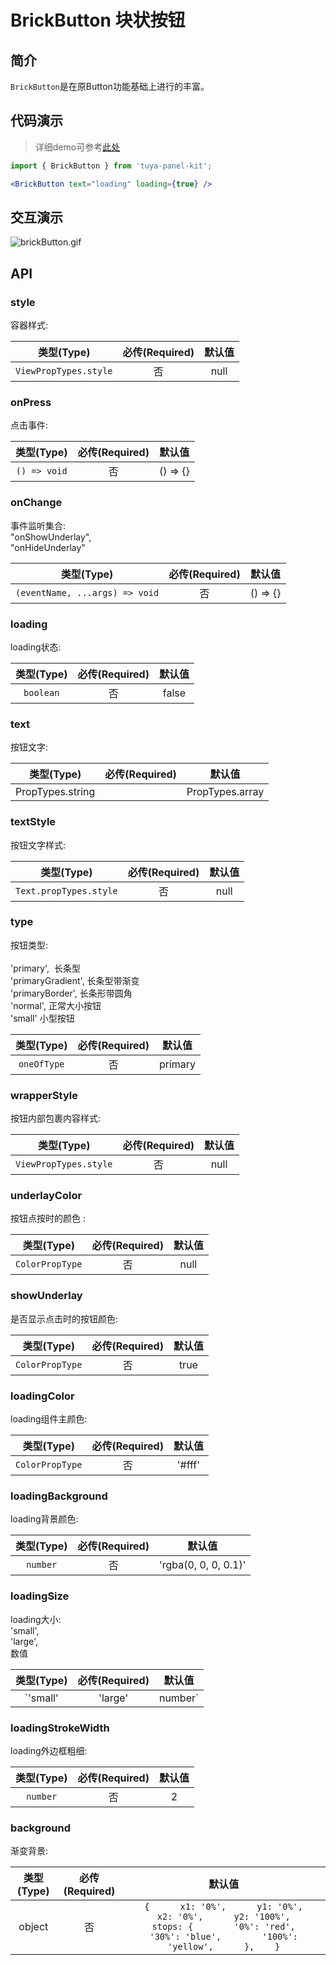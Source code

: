 # BrickButton 块状按钮

<a name="PlFF7"></a>
## 简介

`BrickButton`是在原Button功能基础上进行的丰富。

<a name="3sQyU"></a>
## 代码演示

> 详细demo可参考[此处](https://github.com/TuyaInc/tuya-panel-kit/tree/develop_2.0/example/src/scenes)

```jsx
import { BrickButton } from 'tuya-panel-kit';

<BrickButton text="loading" loading={true} />
```

## 交互演示

![brickButton.gif](https://airtake-public-data.oss-cn-hangzhou.aliyuncs.com/fe-static/tuya-docs/42dd767f-a73a-457a-a7c6-e5dd00aced48.gif)

<a name="cYZJL"></a>
## API

<a name="hxYFn"></a>
### style

容器样式:

| 类型(Type) | 必传(Required) | 默认值 |
| :---: | :---: | :---: |
| `ViewPropTypes.style` | 否 | null |

<a name="ez0mR"></a>
### onPress

点击事件:

| 类型(Type) | 必传(Required) | 默认值 |
| :---: | :---: | :---: |
| `() => void` | 否 | () => {} |

<a name="saEPp"></a>
### onChange

事件监听集合:<br />"onShowUnderlay",<br />"onHideUnderlay"

| 类型(Type) | 必传(Required) | 默认值 |
| :---: | :---: | :---: |
| `(eventName, ...args) => void` | 否 | () => {} |

<a name="EZEtJ"></a>
### loading

loading状态:

| 类型(Type) | 必传(Required) | 默认值 |
| :---: | :---: | :---: |
| `boolean` | 否 | false |

<a name="ic04m"></a>
### text

按钮文字:

| 类型(Type) | 必传(Required) | 默认值 |
| :---: | :---: | :---: |
| PropTypes.string || PropTypes.array<br /> | 否 | '' |


<a name="NT5J8"></a>
### textStyle

按钮文字样式:

| 类型(Type) | 必传(Required) | 默认值 |
| :---: | :---: | :---: |
| `Text.propTypes.style` | 否 | null |

<a name="AantP"></a>
### type

按钮类型:<br />  <br />'primary',  长条型<br />'primaryGradient', 长条型带渐变<br />'primaryBorder', 长条形带圆角<br />'normal', 正常大小按钮<br />'small' 小型按钮

| 类型(Type) | 必传(Required) | 默认值 |
| :---: | :---: | :---: |
| `oneOfType` | 否 | primary |

<a name="PPh0T"></a>
### 
<a name="aDDBB"></a>
### wrapperStyle

按钮内部包裹内容样式:

| 类型(Type) | 必传(Required) | 默认值 |
| :---: | :---: | :---: |
| `ViewPropTypes.style` | 否 | null |

<a name="59Iqc"></a>
### 
<a name="nYSP5"></a>
### underlayColor

按钮点按时的颜色 :

| 类型(Type) | 必传(Required) | 默认值 |
| :---: | :---: | :---: |
| `ColorPropType` | 否 | null |

<a name="FBp1c"></a>
### 
<a name="oErSL"></a>
### showUnderlay

是否显示点击时的按钮颜色:

| 类型(Type) | 必传(Required) | 默认值 |
| :---: | :---: | :---: |
| `ColorPropType` | 否 | true |

<a name="m1Suc"></a>
### 
<a name="NLAnT"></a>
### loadingColor

loading组件主颜色:

| 类型(Type) | 必传(Required) | 默认值 |
| :---: | :---: | :---: |
| `ColorPropType` | 否 | '#fff' |

<a name="HTRUV"></a>
### 
<a name="LJ1tc"></a>
### loadingBackground

loading背景颜色:

| 类型(Type) | 必传(Required) | 默认值 |
| :---: | :---: | :---: |
| `number` | 否 | 'rgba(0, 0, 0, 0.1)' |

<a name="Sh4hl"></a>
### 
<a name="kBqcn"></a>
### loadingSize

loading大小:<br />'small',<br />'large',<br />数值

| 类型(Type) | 必传(Required) | 默认值 |
| :---: | :---: | :---: |
| `'small' | 'large' | number` | 否 | 'small' |



<a name="F6rLC"></a>
### loadingStrokeWidth

loading外边框粗细:

| 类型(Type) | 必传(Required) | 默认值 |
| :---: | :---: | :---: |
| `number` | 否 | 2 |



<a name="CTYVk"></a>
### background

渐变背景:

| 类型(Type) | 必传(Required) | 默认值 |
| :---: | :---: | :---: |
| object | 否 | `{      x1: '0%',      y1: '0%',      x2: '0%',      y2: '100%',      stops: {        '0%': 'red',        '30%': 'blue',        '100%': 'yellow',      },    }` |

